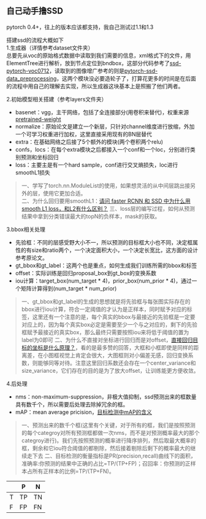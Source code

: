## 自己动手撸SSD

pytorch 0.4+，往上的版本应该都支持，我自己测试过1.1和1.3


搭建ssd的流程大概如下  
1.生成器（详情参考dataset文件夹）  
总要先从voc的原始格式数据中读取到我们需要的信息，xml格式下的文件，用ElementTree进行解析，放到节点定位到bndbox，这部分代码参考了[ssd-pytorch-voc0712](https://github.com/amdegroot/ssd.pytorch/blob/master/data/voc0712.py)，读取到的图像增广参考的则是[pytorch-ssd-data_preprocessing](https://github.com/qfgaohao/pytorch-ssd/blob/master/vision/ssd/data_preprocessing.py)，这两个模块没必要造轮子了，打算花更多的时间是在后面的流程中用自己的理解去实现，所以生成器这块基本上是照搬了他们两者。

2.初始模型相关搭建（参考layers文件夹）  
- basenet：vgg，主干网络，包括了全连接部分(用卷积来替代)，权重来源[pretrained-weight](https://github.com/amdegroot/ssd.pytorch#training-ssd)  
- normalize：原始论文是建立一个新层，只针对channel维度进行放缩，外加一个可学习权重进行加权，这里直接采用现有的BN层替代
- extra：在基础网络之后接了5个额外的模块(两个卷积两个relu)
- confs，locs：在每个extra模块之后都接入一个conf和一个loc，分别进行类别预测和坐标回归
- loss：主要主是有一个hard sample，conf进行交叉熵损失，loc进行smoothL1损失
>一、学写了torch.nn.ModuleList的使用，如果想灵活的从中间层跳出接另外的层，使用它更加合适。  
>二、为什么回归要用smoothL1：[请问 faster RCNN 和 SSD 中为什么用smooth L1 loss，和L2有什么区别？](https://www.zhihu.com/question/58200555)
>三、loss层的编写过程，如何从预测结果中拿到分类错误最大的topN的负样本，mask的获取。


3.bbox相关处理
- 先验框：不同的层感受野大小不一，所以预测的目标框大小也不同，决定框属性的有size和ratio两个，一个决定面积大小，一个决定长宽比，这方面的设计参考原论文。
- gt_bbox和gt_label：这两个也是重点，如何生成我们训练所需的bbox和标签
- offset：实际训练是回归proposal_box到gt_box的变换系数
- iou计算：target_box(num_target * 4)，prior_box(num_prior * 4)，通过一个矩阵计算得到(num_target * num_prior)

>一、gt_bbox和gt_label的生成的思想就是将先验框与每张图实际存在的bbox进行iou计算，符合一定阈值的才认为是正样本，同时赋予对应的标签，这里还有一个注意的是，每个真实的bbox与最接近的先验框是一定要对应上的，因为每个真实box必定是需要至少一个与之对应的，剩下的先验框赋予最接近的真实box，那么最终只需要按照iou来将低于阈值的置为label为0即可
>二、为什么不直接对坐标进行回归而是对offset，[直接回归目标的坐标是什么原理？](https://www.zhihu.com/question/304307091/answer/544905898?utm_source=com.tencent.tim&utm_medium=social&utm_oi=722819296425701376)，看的是最多赞的回答，大框和小框即使是同样的距离差，在小图框视觉上肯定会很大，大图框则对小偏差无感，回归变换系数，则能够同等对待。注意这里回归系数还会存在一个center_variance和size_variance，它们存在的目的是为了放大offset，让训练能更方便收敛。

4.后处理
- nms：non-maximum-suppression，非极大值抑制，ssd预测出来的框数量具有数千个，所以需要后处理去除掉冗余的框。
- mAP：mean average pricision，[目标检测中mAP的含义](https://www.zhihu.com/question/53405779)

>一、预测出来的数千个框(这里有个关键，对于所有的框，我们是按照预测的每个categroy对所有预测框都做一次nms，而不是对预测概率最大的那个categroy进行)。我们先按照预测的概率进行降序排列，然后取最大概率的框，剩余和它iou符合阈值的都剔除，然后接着剔除后剩下的概率最大的继续走下去
>二、目标检测的衡量指标是PR(precision,recall)曲线下的面积，准确率:你预测的结果中正确的占比=TP/(TP+FP)；召回率：你预测的正样本占所有正样本的比例=TP/(TP+FN)。

||P|N|
|-----|-----|-----|
|T|TP|TN|
|F|FP|FN|